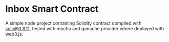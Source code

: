 # Inbox Smart Contract
A simple node project containing Solidity contract compiled with solc@0.8.11, tested with mocha and ganache provider where deployed with web3.js.
